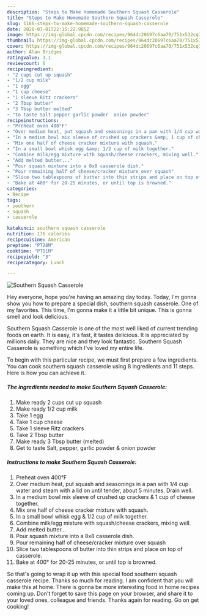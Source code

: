 ```yaml
---
description: "Steps to Make Homemade Southern Squash Casserole"
title: "Steps to Make Homemade Southern Squash Casserole"
slug: 1166-steps-to-make-homemade-southern-squash-casserole
date: 2020-07-01T22:15:22.985Z
image: https://img-global.cpcdn.com/recipes/964dc20697c6aa70/751x532cq70/southern-squash-casserole-recipe-main-photo.jpg
thumbnail: https://img-global.cpcdn.com/recipes/964dc20697c6aa70/751x532cq70/southern-squash-casserole-recipe-main-photo.jpg
cover: https://img-global.cpcdn.com/recipes/964dc20697c6aa70/751x532cq70/southern-squash-casserole-recipe-main-photo.jpg
author: Alan Bridges
ratingvalue: 3.1
reviewcount: 6
recipeingredient:
- "2 cups cut up squash"
- "1/2 cup milk"
- "1 egg"
- "1 cup cheese"
- "1 sleeve Ritz crackers"
- "2 Tbsp butter"
- "3 Tbsp butter melted"
- "to taste Salt pepper garlic powder  onion powder"
recipeinstructions:
- "Preheat oven 400°F"
- "Over medium heat, put squash and seasonings in a pan with 1/4 cup water and steam with a lid on until tender, about 5 minutes. Drain well."
- "In a medium bowl mix sleeve of crushed up crackers &amp; 1 cup of cheese together."
- "Mix one half of cheese cracker mixture with squash."
- "In a small bowl whisk egg &amp; 1/2 cup of milk together."
- "Combine milk/egg mixture with squash/cheese crackers, mixing well."
- "Add melted butter..."
- "Pour squash mixture into a 8x8 casserole dish."
- "Pour remaining half of cheese/cracker mixture over squash"
- "Slice two tablespoons of butter into thin strips and place on top of casserole."
- "Bake at 400° for 20-25 minutes, or until top is browned."
categories:
- Recipe
tags:
- southern
- squash
- casserole

katakunci: southern squash casserole 
nutrition: 176 calories
recipecuisine: American
preptime: "PT28M"
cooktime: "PT51M"
recipeyield: "3"
recipecategory: Lunch

---
```



![Southern Squash Casserole](https://img-global.cpcdn.com/recipes/964dc20697c6aa70/751x532cq70/southern-squash-casserole-recipe-main-photo.jpg)

Hey everyone, hope you're having an amazing day today. Today, I'm gonna show you how to prepare a special dish, southern squash casserole. One of my favorites. This time, I'm gonna make it a little bit unique. This is gonna smell and look delicious.

Southern Squash Casserole is one of the most well liked of current trending foods on earth. It is easy, it's fast, it tastes delicious. It is appreciated by millions daily. They are nice and they look fantastic. Southern Squash Casserole is something which I've loved my entire life.




To begin with this particular recipe, we must first prepare a few ingredients. You can cook southern squash casserole using 8 ingredients and 11 steps. Here is how you can achieve it.

<!--inarticleads1-->

##### The ingredients needed to make Southern Squash Casserole:

1. Make ready 2 cups cut up squash
1. Make ready 1/2 cup milk
1. Take 1 egg
1. Take 1 cup cheese
1. Take 1 sleeve Ritz crackers
1. Take 2 Tbsp butter
1. Make ready 3 Tbsp butter (melted)
1. Get to taste Salt, pepper, garlic powder &amp; onion powder




<!--inarticleads2-->

##### Instructions to make Southern Squash Casserole:

1. Preheat oven 400°F
1. Over medium heat, put squash and seasonings in a pan with 1/4 cup water and steam with a lid on until tender, about 5 minutes. Drain well.
1. In a medium bowl mix sleeve of crushed up crackers &amp; 1 cup of cheese together.
1. Mix one half of cheese cracker mixture with squash.
1. In a small bowl whisk egg &amp; 1/2 cup of milk together.
1. Combine milk/egg mixture with squash/cheese crackers, mixing well.
1. Add melted butter...
1. Pour squash mixture into a 8x8 casserole dish.
1. Pour remaining half of cheese/cracker mixture over squash
1. Slice two tablespoons of butter into thin strips and place on top of casserole.
1. Bake at 400° for 20-25 minutes, or until top is browned.




So that's going to wrap it up with this special food southern squash casserole recipe. Thanks so much for reading. I am confident that you will make this at home. There is gonna be more interesting food in home recipes coming up. Don't forget to save this page on your browser, and share it to your loved ones, colleague and friends. Thanks again for reading. Go on get cooking!
